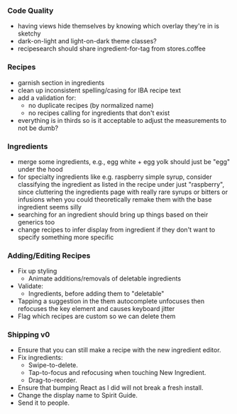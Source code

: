 ### Code Quality
- having views hide themselves by knowing which overlay they're in is sketchy
- dark-on-light and light-on-dark theme classes?
- recipesearch should share ingredient-for-tag from stores.coffee

### Recipes
- garnish section in ingredients
- clean up inconsistent spelling/casing for IBA recipe text
- add a validation for:
  - no duplicate recipes (by normalized name)
  - no recipes calling for ingredients that don't exist
- everything is in thirds so is it acceptable to adjust the measurements to not be dumb?

### Ingredients
- merge some ingredients, e.g., egg white + egg yolk should just be "egg" under the hood
- for specialty ingredients like e.g. raspberry simple syrup, consider classifying the ingredient as listed in the recipe under just "raspberry", since cluttering the ingredients page with really rare syrups or bitters or infusions when you could theoretically remake them with the base ingredient seems silly
- searching for an ingredient should bring up things based on their generics too
- change recipes to infer display from ingredient if they don't want to specify something more specific

### Adding/Editing Recipes
- Fix up styling
  - Animate additions/removals of deletable ingredients
- Validate:
  - Ingredients, before adding them to "deletable"
- Tapping a suggestion in the them autocomplete unfocuses then refocuses the key element and causes keyboard jitter
- Flag which recipes are custom so we can delete them

### Shipping v0
- Ensure that you can still make a recipe with the new ingredient editor.
- Fix ingredients:
  - Swipe-to-delete.
  - Tap-to-focus and refocusing when touching New Ingredient.
  - Drag-to-reorder.
- Ensure that bumping React as I did will not break a fresh install.
- Change the display name to Spirit Guide.
- Send it to people.
